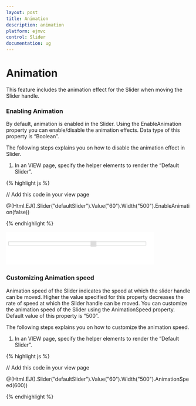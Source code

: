 ```yaml
---
layout: post
title: Animation
description: animation
platform: ejmvc
control: Slider
documentation: ug
---
```


# Animation

This feature includes the animation effect for the Slider when moving the Slider handle.

### Enabling Animation

By default, animation is enabled in the Slider. Using the EnableAnimation property you can enable/disable the animation effects. Data type of this property is “Boolean”.

The following steps explains you on how to disable the animation effect in Slider.

1. In an VIEW page, specify the helper elements to render the “Default Slider”.



{% highlight js %}

// Add this code in your view page

@(Html.EJ().Slider("defaultSlider").Value("60").Width("500").EnableAnimation(false))

{% endhighlight %}

![](Animation_images/Animation_img1.png)



### Customizing Animation speed

Animation speed of the Slider indicates the speed at which the slider handle can be moved. Higher the value specified for this property decreases the rate of speed at which the Slider handle can be moved. You can customize the animation speed of the Slider using the AnimationSpeed property. Default value of this property is “500”. 

The following steps explains you on how to customize the animation speed.

1. In an VIEW page, specify the helper elements to render the “Default Slider”.



{% highlight js %}

// Add this code in your view page

@(Html.EJ().Slider("defaultSlider").Value("60").Width("500").AnimationSpeed(600))

{% endhighlight %}

